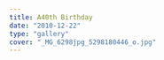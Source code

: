```yaml
---
title: A40th Birthday
date: "2010-12-22"
type: "gallery"
cover: "_MG_6298jpg_5298180446_o.jpg"
---
```

